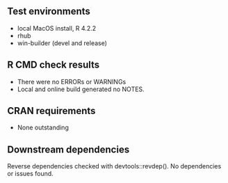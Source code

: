 ## Test environments
* local MacOS install, R 4.2.2
* rhub
* win-builder (devel and release)

## R CMD check results
* There were no ERRORs or WARNINGs
* Local and online build generated no NOTES. 

## CRAN requirements
* None outstanding

## Downstream dependencies
Reverse dependencies checked with devtools::revdep(). No dependencies or issues found.

